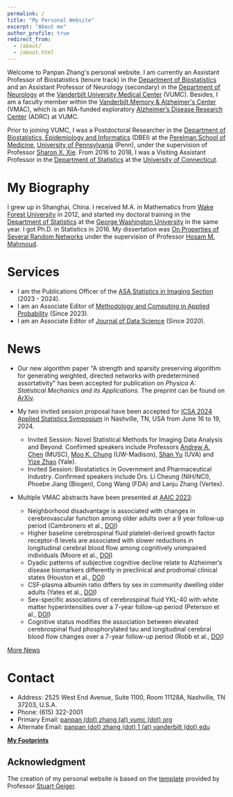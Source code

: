 ```yaml
---
permalink: /
title: "My Personal Website"
excerpt: "About me"
author_profile: true
redirect_from: 
  - /about/
  - /about.html
---
```


Welcome to Panpan Zhang's personal website. I am currently an Assistant Professor of Biostatistics (tenure track) in the [Department of Biostatistics](https://www.vumc.org/biostatistics/vanderbilt-department-biostatistics) and an Assistant Professor of Neurology (secondary) in the [Department of Neurology](https://www.vumc.org/neurology) at the [Vanderbilt University Medical Center](https://www.vumc.org/main/home) (VUMC). Besides, I am a faculty member within the [Vanderbilt Memory & Alzheimer's Center](https://www.vumc.org/vmac/home) (VMAC), which is an NIA-funded exploratory [Alzheimer’s Disease Research Center](https://www.nia.nih.gov/health/alzheimers-disease-research-centers) (ADRC) at VUMC.  

Prior to joining VUMC, I was a Postdoctoral Researcher in the [Department of Biostatistics, Epidemiology and Informatics](https://www.dbei.med.upenn.edu/) (DBEI) at the [Perelman School of Medicine](https://www.med.upenn.edu/), [University of Pennsylvania](https://www.upenn.edu/) (Penn), under the supervision of Professor [Sharon X. Xie](https://www.dbei.med.upenn.edu/bio/sharon-xiangwen-xie-phd). From 2016 to 2018, I was a Visiting Assistant Professor in the [Department of Statistics](https://stat.uconn.edu/) at the [University of Connecticut](https://uconn.edu/).

My Biography
============

I grew up in Shanghai, China. I received M.A. in Mathematics from [Wake Forest University](https://www.wfu.edu/) in 2012, and started my doctoral training in the [Department of Statistics](https://statistics.columbian.gwu.edu/) at the [George Washington University](https://www.gwu.edu/) in the same year. I got Ph.D. in Statistics in 2016. My dissertation was [On Properties of Several Random Networks](https://search-proquest-com.proxy.library.upenn.edu/docview/1778511395/fulltextPDF/85F5580422DB4BC5PQ/1?accountid=14707) under the supervision of Professor [Hosam M. Mahmoud](https://statistics.columbian.gwu.edu/hosam-m-mahmoud).

Services
============
* I am the Publications Officer of the [ASA Statistics in Imaging Section](https://statsinimaging.github.io/) (2023 - 2024).
* I am an Associate Editor of [Methodology and Computing in Applied Probability](https://www.springer.com/journal/11009) (Since 2023).
* I am an Associate Editor of [Journal of Data Science](https://jds-online.org/journal/JDS) (Since 2020).

News
============
* Our new algorithm paper "A strength and sparsity preserving algorithm for generating weighted, directed networks with predetermined assortativity" has been accepted for publication on *Physica A: Statistical Mechanics and its Applications*.
The preprint can be found on [ArXiv](https://arxiv.org/pdf/2308.13033.pdf).

* My two invited session proposal have been accepted for [ICSA 2024 Applied Statistics Symposium](https://symposium2024.icsa.org/) in Nashville, TN, USA from June 16 to 19, 2024. 
  - Invited Session: Novel Statistical Methods for Imaging Data Analysis and Beyond. Confirmed speakers include Professors [Andrew A. Chen](https://andrewanchen.github.io/) (MUSC), [Moo K. Chung](https://pages.stat.wisc.edu/~mchung/) (UW-Madison), [Shan Yu](https://statistics.as.virginia.edu/faculty-staff/profile/sy5jx) (UVA) and [Yize Zhao](https://ysph.yale.edu/profile/yize-zhao/) (Yale).
  - Invited Session: Biostatistics in Government and Pharmaceutical Industry. Confirmed speakers include Drs. Li Cheung (NIH/NCI), Phoebe Jiang (Biogen), Cong Wang (FDA) and Lanju Zhang (Vertex).
* Multiple VMAC abstracts have been presented at [AAIC 2023](https://aaic.alz.org/highlights2023.asp):
  - Neighborhood disadvantage is associated with changes in cerebrovascular function among older adults over a 9 year follow‐up period (Cambronero et al., [DOI](https://doi.org/10.1002/alz.080675))
  - Higher baseline cerebrospinal fluid platelet-derived growth factor receptor-ß levels are associated with slower reductions in longitudinal cerebral blood flow among cognitively unimpaired individuals (Moore et al., [DOI](https://doi.org/10.1002/alz.080372))
  - Dyadic patterns of subjective cognitive decline relate to Alzheimer’s disease biomarkers differently in preclinical and prodromal clinical states (Houston et al., [DOI](https://doi.org/10.1002/alz.075637))
  - CSF‐plasma albumin ratio differs by sex in community dwelling older adults (Yates et al., [DOI](https://doi.org/10.1002/alz.080059))
  - Sex-specific associations of cerebrospinal fluid YKL-40 with white matter hyperintensities over a 7-year follow-up period (Peterson et al., [DOI](https://doi.org/10.1002/alz.079755))
  - Cognitive status modifies the association between elevated cerebrospinal fluid phosphorylated tau and longitudinal cerebral blood flow changes over a 7-year follow-up period (Robb et al., [DOI](https://doi.org/10.1002/alz.080341))


[More News](https://panpan-zhang.com/year-archive/)

Contact
============
* Address: 2525 West End Avenue, Suite 1100, Room 11128A, Nashville, TN 37203, U.S.A.
* Phone: (615) 322-2001
* Primary Email: [panpan (dot) zhang (at) vumc (dot) org](mailto:panpan.zhang@vumc.org)
* Alternate Email: [panpan (dot) zhang (dot) 1 (at) vanderbilt (dot) edu](mailto:panpan.zhang.1@vanderbilt.edu)

**[My Footprints](https://panpan-zhang.com/talkmap/map.html)**

Acknowledgment
-------------
The creation of my personal website is based on the [template](https://github.com/academicpages) provided by Professor [Stuart Geiger](https://stuartgeiger.com/).
